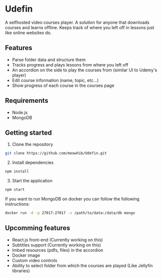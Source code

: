 # Udefin
A selfhosted video courses player. A solution for anyone that downloads courses and learns offline. Keeps track of where you left off in lessons just like online websites do.

## Features
- Parse folder data and structure them
- Tracks progress and plays lessons from where you left off
- An accordion on the side to play the courses from (similar UI to Udemy's player)
- Edit course information (name, topic, etc...)
- Show progress of each course in the courses page

## Requirements
- Node.js
- MongoDB

## Getting started
1. Clone the repository
```bash
git clone https://github.com/meowhib/Udefin.git
```

2. Install dependencies
```bash
npm install
```

3. Start the application
```bash
npm start
```

If you want to run MongoDB on docker you can follow the following instructions:
```bash
docker run -d -p 27017:27017 -v /path/to/data:/data/db mongo
```

## Upcomming features
- React.js front-end (Currently working on this)
- Subtitles support (Currently working on this)
- Imbed resources (pdfs, files) in the accordion
- Docker image
- Custom video controls
- Ability to select folder from which the courses are played (Like Jellyfin libraries)